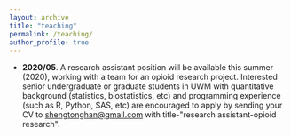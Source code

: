 ```yaml
---
layout: archive
title: "teaching"
permalink: /teaching/
author_profile: true
---
```


* <b>2020/05</b>. A research assistant position will be available this summer (2020), working with a team for an opioid research project. Interested senior undergraduate or graduate students in UWM  with quantitative background (statistics, biostatistics, etc) and programming experience (such as R, Python, SAS, etc) are encouraged to apply by sending your CV to shengtonghan@gmail.com with title-"research assistant-opioid research".   

